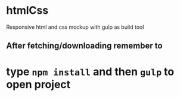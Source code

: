 # htmlCss
Responsive html and css mockup with gulp as build tool

## After fetching/downloading remember to
# type `npm install` and then `gulp` to open project 
